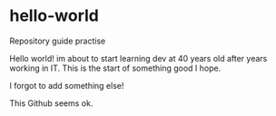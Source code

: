 # hello-world
Repository guide practise

Hello world! im about to start learning dev at 40 years old after years working in IT. This is the start of something good I hope.

I forgot to add something else!

This Github seems ok.
